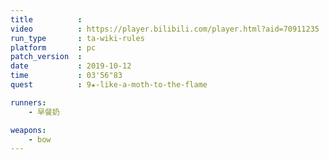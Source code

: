 ```yaml
---
title          :
video          : https://player.bilibili.com/player.html?aid=70911235
run_type       : ta-wiki-rules
platform       : pc
patch_version  : 
date           : 2019-10-12
time           : 03'56"83
quest          : 9★-like-a-moth-to-the-flame

runners:
    - 早餐奶

weapons:
    - bow
---
```

